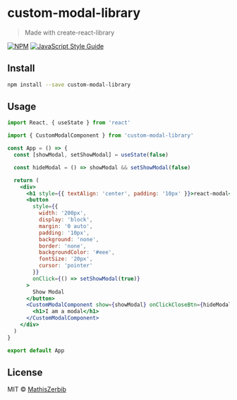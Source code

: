 # custom-modal-library

> Made with create-react-library

[![NPM](https://img.shields.io/npm/v/custom-modal-library.svg)](https://www.npmjs.com/package/custom-modal-library) [![JavaScript Style Guide](https://img.shields.io/badge/code_style-standard-brightgreen.svg)](https://standardjs.com)

## Install

```bash
npm install --save custom-modal-library
```

## Usage

```jsx
import React, { useState } from 'react'

import { CustomModalComponent } from 'custom-modal-library'

const App = () => {
  const [showModal, setShowModal] = useState(false)

  const hideModal = () => showModal && setShowModal(false)

  return (
    <div>
      <h1 style={{ textAlign: 'center', padding: '10px' }}>react-modal</h1>
      <button
        style={{
          width: '200px',
          display: 'block',
          margin: '0 auto',
          padding: '10px',
          background: 'none',
          border: 'none',
          backgroundColor: '#eee',
          fontSize: '20px',
          cursor: 'pointer'
        }}
        onClick={() => setShowModal(true)}
      >
        Show Modal
      </button>
      <CustomModalComponent show={showModal} onClickCloseBtn={hideModal}>
        <h1>I am a modal</h1>
      </CustomModalComponent>
    </div>
  )
}

export default App

```

## License

MIT © [MathisZerbib](https://github.com/MathisZerbib)
